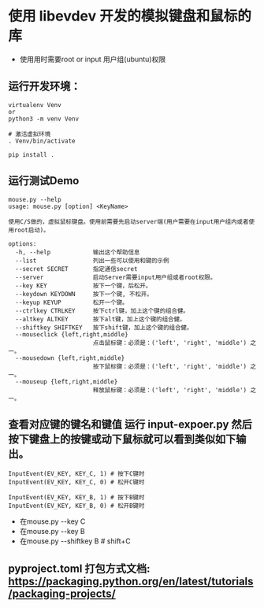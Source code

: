 # 使用 libevdev 开发的模拟键盘和鼠标的库

- 使用用时需要root or input 用户组(ubuntu)权限


## 运行开发环境：

```shell
virtualenv Venv
or
python3 -m venv Venv

# 激活虚拟环境
. Venv/bin/activate

pip install .

```

## 运行测试Demo

```shell
mouse.py --help
usage: mouse.py [option] <KeyName>

使用C/S做的，虚拟鼠标键盘。使用前需要先启动server端(用户需要在input用户组内或者使用root启动)。

options:
  -h, --help            输出这个帮助信息
  --list                列出一些可以使用和键的示例
  --secret SECRET       指定通信secret
  --server              启动Server需要input用户组或者root权限。
  --key KEY             按下一个键，后松开。
  --keydown KEYDOWN     按下一个键, 不松开。
  --keyup KEYUP         松开一个键。
  --ctrlkey CTRLKEY     按下ctrl键，加上这个键的组合健。
  --altkey ALTKEY       按下alt键，加上这个键的组合健。
  --shiftkey SHIFTKEY   按下shift键，加上这个键的组合健。
  --mouseclick {left,right,middle}
                        点击鼠标键：必须是：('left', 'right', 'middle') 之一。
  --mousedown {left,right,middle}
                        按下鼠标键：必须是：('left', 'right', 'middle') 之一。
  --mouseup {left,right,middle}
                        释放鼠标键：必须是：('left', 'right', 'middle') 之一。
```

## 查看对应键的键名和键值 运行 input-expoer.py 然后按下键盘上的按键或动下鼠标就可以看到类似如下输出。

```
InputEvent(EV_KEY, KEY_C, 1) # 按下C键时
InputEvent(EV_KEY, KEY_C, 0) # 松开C键时

InputEvent(EV_KEY, KEY_B, 1) # 按下B键时
InputEvent(EV_KEY, KEY_B, 0) # 松开B键时
```

- 在mouse.py --key C
- 在mouse.py --key B
- 在mouse.py --shiftkey B # shift+C


## pyproject.toml 打包方式文档: https://packaging.python.org/en/latest/tutorials/packaging-projects/
